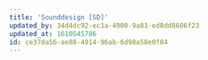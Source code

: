 ```yaml
---
title: 'Sounddesign [SD]'
updated_by: 34d4dc92-ec1a-4900-9a81-ed8dd8606f23
updated_at: 1610545786
id: ce37da56-ae88-4914-96ab-6d98a58e0f84
---
```

